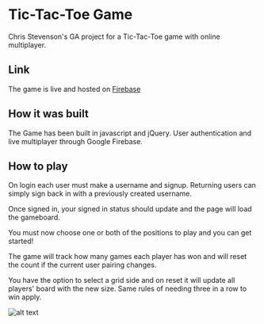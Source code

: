 # Tic-Tac-Toe Game

Chris Stevenson's GA project for a Tic-Tac-Toe game with online multiplayer.

## Link

The game is live and hosted on [Firebase](https://tic-tac-toe-ec2d6.web.app/)


## How it was built
The Game has been built in javascript and jQuery. User authentication and live multiplayer through Google Firebase.


## How to play
On login each user must make a username and signup. Returning users can simply sign back in with a previously created username.

Once signed in, your signed in status should update and the page will load the gameboard.

You must now choose one or both of the positions to play and you can get started!

The game will track how many games each player has won and will reset the count if the current user pairing changes.

You have the option to select a grid side and on reset it will update all players' board with the new size. Same rules of needing three in a row to win apply. 

![alt text](https://i.imgur.com/e2KcSNS.png)
